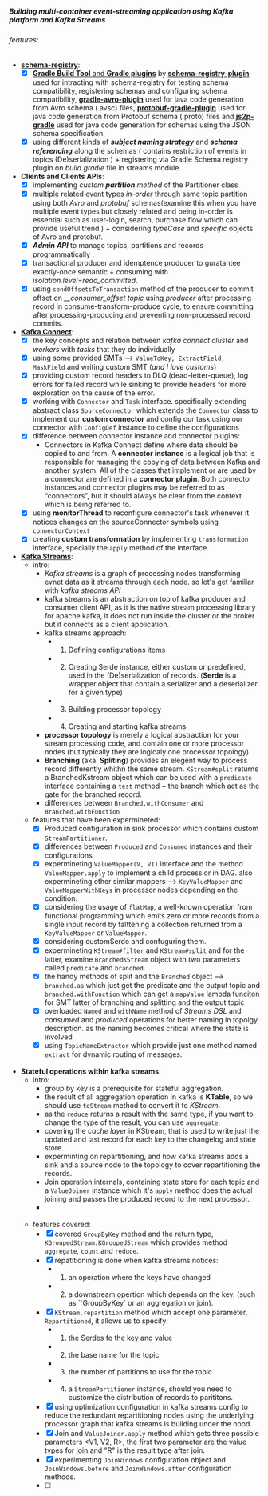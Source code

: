 ##### Building multi-container event-streaming application using Kafka platform and Kafka Streams

###### features:
- [**schema-registry**](https://docs.confluent.io/platform/current/schema-registry/index.html):
    - [x] [**Gradle Build Tool** and **Gradle plugins**](https://gradle.org) by [**schema-registry-plugin**](https://github.com/ImFlog/schema-registry-plugin) used for intracting with schema-registry for testing schema compatibility, registering schemas and configuring schema compatibility, [**gradle-avro-plugin**](https://github.com/davidmc24/gradle-avro-plugin) used for java code generation from Avro schema (.avsc) files, [**protobuf-gradle-plugin**](https://github.com/google/protobuf-gradle-plugin) used for java code generation from Protobuf schema (.proto) files and [**js2p-gradle**](https://github.com/eirnym/js2p-gradle) used for java code generation for schemas using the JSON schema specification.
    - [x] using different kinds of ***subject naming strategy*** and ***schema referencing*** along the schemas ( contains restriction of events in topics (De)serialization ) + registering via Gradle Schema registry plugin on *build.gradle* file in streams module.
    &nbsp;

- **Clients and Clients APIs**:
    - [x] implementing *custom **partition** method* of the Partitioner class 
    - [x] multiple related event types *in-order* through same topic partition using both *Avro* and *protobuf* schemas(examine this when you have multiple event types but closely related and being in-order is essential such as user-login, search, purchase flow which can provide useful trend.) + considering *typeCase* and *specific* objects of Avro and protobuf.
    - [x] ***Admin API*** to manage topics, partitions and records programmatically .
    - [x] transactional producer and idemptence producer to guratantee exactly-once semantic + consuming with *isolation.level=read_committed*.
    - [x] using ```sendOffsetsToTransaction``` method of the producer to commit offset on *__consumer_offset topic* using *producer* after processing record in consume-transform-produce cycle, to ensure committing after processing-producing and preventing non-processed record commits.
    &nbsp;

- [**Kafka Connect**](https://docs.confluent.io/platform/current/connect/index.html):
    - [x] the key concepts and relation between *kafka connect cluster* and *workers* with *tasks* that they do individually
    - [x] using some provided SMTs --> ```ValueToKey, ExtractField, MaskField``` and writing custom SMT (*and I love customs*)
    - [x] providing custom record headers to DLQ (dead-letter-queue), log errors for failed record while sinking to provide headers for more exploration on the cause of the error.
    - [x] working with ```Connector``` and ```Task``` interface. specifically extending abstract class ```SourceConnector```  which extends the ```Connector``` class to implement our **custom connector** and config our task using our connector with ```ConfigDef``` instance to define the configurations
    - [x] difference between connector instance and connector plugins:
        - Connectors in Kafka Connect define where data should be copied to and from.
        A **connector instance** is a logical job that is responsible for managing the copying of data between Kafka and another system.
        All of the classes that implement or are used by a connector are defined in a **connector plugin**.
        Both connector instances and connector plugins may be referred to as “connectors”,
        but it should always be clear from the context which is being referred to.
    - [x] using **monitorThread** to reconfigure connector's task whenever it notices changes on the sourceConnector symbols using ```connectorContext```
    - [x] creating **custom transformation** by implementing ```transformation``` interface, specially the ```apply``` method of the interface.
- [**Kafka Streams**](https://kafka.apache.org/documentation/streams/):
    - intro:
        -  *Kafka streams* is a graph of processing nodes transforming evnet data as it streams through each node. so let's get familiar with *kafka streams API*
        -  kafka streams is an abstraction on top of kafka producer and consumer client API, as it is the native stream processing library for apache kafka, it does not run inside the cluster or the broker but it connects as a client application.
        -  kafka streams approach:
              -  1. Defining configurations items
              -  2. Creating Serde instance, either custom or predefined, used in the (De)serialization of records. (**Serde** is a wrapper object that contain a serializer and a deserializer for a given type)
              -  3. Building processor topology
              -  4. Creating and starting kafka streams
        - **processor topology** is merely a logical abstraction for your stream processing code, and contain one or more processor nodes (but typically they are logicaly one processor topology).
        - **Branching** (aka. **Spliting**) provides an elegent way to process record differently whithn the same stream. `KStream#split` returns a BranchedKstream object which can be used with a `predicate` interface containing a `test` method + the branch which act as the gate for the branched record.
        - differences between `Branched.withConsumer` and `Branched.withFunction`
    &nbsp;
    - features that have been expermineted:
        - [x] Produced configuration in sink processor which contains custom ```StreamPartitioner```.
        - [x] differences between `Produced` and `Consumed` instances and their configurations
        - [x] expermineting ```ValueMapper(V, V1)``` interface and the method ```ValueMapper.apply``` to implement a child processior in DAG. also expermineting other similar mappers --> `KeyValueMapper` and `ValueMapperWithKeys` in processor nodes depending on the condition.
        - [x] considering the usage of ```flatMap```, a well-known operation from functional programming which emits zero or more records from a single input record by falttening a collection returned from a `KeyValueMapper` or `ValueMapper`.
        - [x] considering customSerde and confuguring them.
        - [x] expermineting `KStream#filter` and `KStream#split` and for the latter, examine `BranchedKStream` object with two parameters called `predicate` and `branched`.
        - [x] the handy methods of split and the `Branched` object --> `branched.as` which just get the predicate and the output topic and `branched.withFunction` which can get a `mapValue` lambda funciton for SMT latter of branching and splitting and the output topic
        - [x]  overloaded `Named` and `withName` method of *Streams DSL* and *consumed* and *produced* operations for better naming in topolgy description. as the naming becomes critical where the state is involved
        - [x] using `TopicNameExtractor` which provide just one method named `extract` for dynamic routing of messages.

        &nbsp;
- **Stateful operations within kafka streams**:
    - intro:
        -  group by key is a prerequisite for stateful aggregation.
        -  the result of all aggregation operation in kafka is **KTable**, so we should use `toStream` method to convert it to *KStream*.
        -  as the `reduce` returns a result with the same type, if you want to change the type of the result, you can use `aggregate`.
        -  covering the *cache layer* in KStream, that is used to write just the updated and last record for each key to the changelog and state store.
        -  experminting on repartitioning, and how kafka streams adds a sink and a source node to the topology to cover repartitioning the records.
        -  Join operation internals, containing state store for each topic and a `ValueJoiner` instance which it's `apply` method does the actual joining and passes the produced record to the next processor.
        -  
    &nbsp;
    - features covered:
        - [x] covered `GroupByKey` method and the return type, `KGroupedStream.KGroupedStream` which provides method `aggregate`, `count` and `reduce`.
        - [x] repatitioning is done when kafka streams notices:
            - 1. an operation where the keys have changed
            - 2. a downstream opertion which depends on the key. (such as ``GroupByKey` or an aggregation or join).
        - [x] `KStream.repartition` method which accept one parameter, `Repartitioned`, it allows us to specify:
            - 1. the Serdes fo the key and value
            - 2. the base name for the topic
            - 3. the number of partitions to use for the topic
            - 4. a `StreamPartitioner` instance, should you need to customize the distribution of records to parititons.
        - [x] using optimization configuration in kafka streams config to reduce the redundant repartitioning nodes using the underlying processor graph that kafka streams is building under the hood.
        - [x] Join and `ValueJoiner.apply` method which gets three possible parameters <V1, V2, R>, the first two parameter are the value types for join and "R" is the result type after join.
        - [x] experimenting `JoinWindows` configuration object and `JoinWindows.before` and `JoinWindows.after` configuration methods.
        - [ ] 
